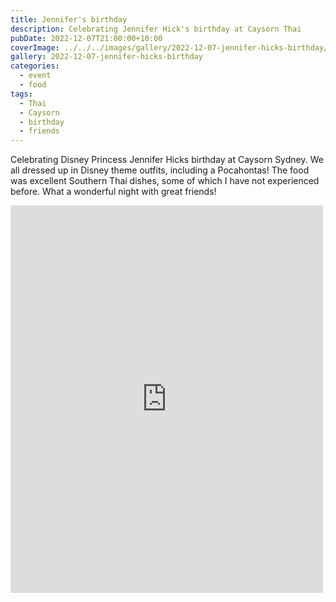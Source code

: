 ```yaml
---
title: Jennifer's birthday
description: Celebrating Jennifer Hick's birthday at Caysorn Thai
pubDate: 2022-12-07T21:00:00+10:00
coverImage: ../../../images/gallery/2022-12-07-jennifer-hicks-birthday/Other.jpeg
gallery: 2022-12-07-jennifer-hicks-birthday
categories:
  - event
  - food
tags:
  - Thai
  - Caysorn
  - birthday
  - friends
---
```


Celebrating Disney Princess Jennifer Hicks birthday at Caysorn Sydney. We all dressed up in Disney theme outfits, including a Pocahontas! The food was excellent Southern Thai dishes, some of which I have not experienced before. What a wonderful night with great friends!

<iframe src="https://www.facebook.com/plugins/post.php?href=https%3A%2F%2Fwww.facebook.com%2Fchris1.tham%2Fposts%2Fpfbid0FEQmMifGnXSzzgiaZfZ5GgnkaAfZsrKAqh9s2xm6QfM8cuXJFAXeztn7n1MxcVRul&show_text=true&width=500" width="500" height="620" style="border:none;overflow:hidden" scrolling="no" frameborder="0" allowfullscreen="true" allow="autoplay; clipboard-write; encrypted-media; picture-in-picture; web-share"></iframe>
